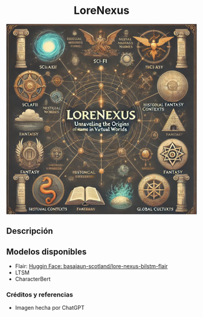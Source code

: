 

<div align="center">
  <h1>LoreNexus</h1>
</div>
<div align="center">
  <img src="images/LoreNexus.png" width="600" alt="LoreNexus">
</div>

## Descripción

## Modelos disponibles
- Flair: [Huggin Face: basajaun-scotland/lore-nexus-bilstm-flair](basajaun-scotland/lore-nexus-bilstm-flair)
- LTSM
- CharacterBert

### Créditos y referencias
- Imagen hecha por ChatGPT